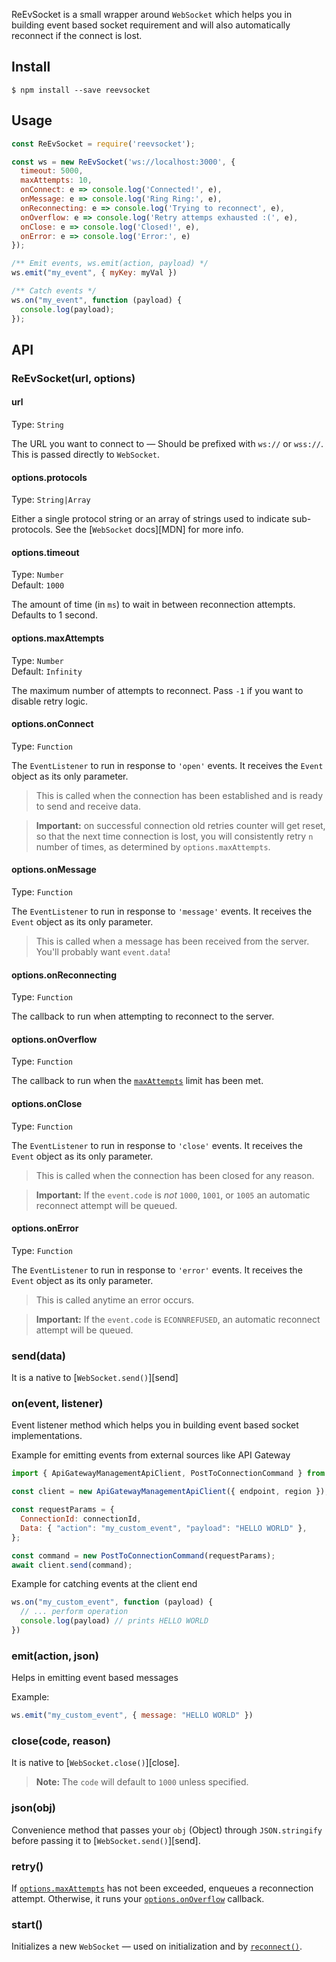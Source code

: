 ReEvSocket is a small wrapper around `WebSocket` which helps you in building event based socket requirement and will also automatically reconnect if the connect is lost.

## Install

```
$ npm install --save reevsocket
```

## Usage
```js
const ReEvSocket = require('reevsocket');

const ws = new ReEvSocket('ws://localhost:3000', {
  timeout: 5000,
  maxAttempts: 10,
  onConnect: e => console.log('Connected!', e),
  onMessage: e => console.log('Ring Ring:', e),
  onReconnecting: e => console.log('Trying to reconnect', e),
  onOverflow: e => console.log('Retry attemps exhausted :(', e),
  onClose: e => console.log('Closed!', e),
  onError: e => console.log('Error:', e)
});

/** Emit events, ws.emit(action, payload) */
ws.emit("my_event", { myKey: myVal })

/** Catch events */
ws.on("my_event", function (payload) {
  console.log(payload);   
});
```

## API

### ReEvSocket(url, options)

#### url
Type: `String`

The URL you want to connect to &mdash; Should be prefixed with `ws://` or `wss://`. This is passed directly to `WebSocket`.

#### options.protocols
Type: `String|Array`

Either a single protocol string or an array of strings used to indicate sub-protocols. See the [`WebSocket` docs][MDN] for more info.

#### options.timeout
Type: `Number`<br>
Default: `1000`

The amount of time (in `ms`) to wait in between reconnection attempts. Defaults to 1 second.

#### options.maxAttempts
Type: `Number`<br>
Default: `Infinity`

The maximum number of attempts to reconnect. Pass `-1` if you want to disable retry logic.

#### options.onConnect
Type: `Function`

The `EventListener` to run in response to `'open'` events. It receives the `Event` object as its only parameter.

> This is called when the connection has been established and is ready to send and receive data.

> **Important:** on successful connection old retries counter will get reset, so that the next time connection is lost, you will consistently retry `n` number of times, as determined by `options.maxAttempts`.

#### options.onMessage
Type: `Function`

The `EventListener` to run in response to `'message'` events. It receives the `Event` object as its only parameter.

> This is called when a message has been received from the server. You'll probably want `event.data`!

#### options.onReconnecting
Type: `Function`

The callback to run when attempting to reconnect to the server.

#### options.onOverflow
Type: `Function`

The callback to run when the [`maxAttempts`](#optionsmaxattempts) limit has been met.

#### options.onClose
Type: `Function`

The `EventListener` to run in response to `'close'` events. It receives the `Event` object as its only parameter.

> This is called when the connection has been closed for any reason.

> **Important:** If the `event.code` is _not_ `1000`, `1001`, or `1005` an automatic reconnect attempt will be queued.

#### options.onError
Type: `Function`

The `EventListener` to run in response to `'error'` events. It receives the `Event` object as its only parameter.

> This is called anytime an error occurs.

> **Important:** If the `event.code` is `ECONNREFUSED`, an automatic reconnect attempt will be queued.

### send(data)

It is a native to [`WebSocket.send()`][send]

### on(event, listener)

Event listener method which helps you in building event based socket implementations.

Example for emitting events from external sources like API Gateway
```js
import { ApiGatewayManagementApiClient, PostToConnectionCommand } from "@aws-sdk/client-apigatewaymanagementapi";

const client = new ApiGatewayManagementApiClient({ endpoint, region });

const requestParams = {
  ConnectionId: connectionId,
  Data: { "action": "my_custom_event", "payload": "HELLO WORLD" },
};

const command = new PostToConnectionCommand(requestParams);
await client.send(command);
```

Example for catching events at the client end
```js
ws.on("my_custom_event", function (payload) { 
  // ... perform operation
  console.log(payload) // prints HELLO WORLD
})
```

### emit(action, json)

Helps in emitting event based messages

Example:
```js
ws.emit("my_custom_event", { message: "HELLO WORLD" })
```

### close(code, reason)

It is native to [`WebSocket.close()`][close].

> **Note:** The `code` will default to `1000` unless specified.

### json(obj)

Convenience method that passes your `obj` (Object) through `JSON.stringify` before passing it to [`WebSocket.send()`][send].

### retry()

If [`options.maxAttempts`](#optionsmaxattempts) has not been exceeded, enqueues a reconnection attempt. Otherwise, it runs your [`options.onOverflow`](#optionsonoverflow) callback.

### start()

Initializes a new `WebSocket` &mdash; used on initialization and by [`reconnect()`](#reconnect).

